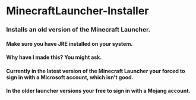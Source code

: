 # MinecraftLauncher-Installer
### Installs an old version of the Minecraft Launcher.
#### Make sure you have JRE installed on your system.

#### Why have I made this? You might ask.
#### Currently in the latest version of the Minecraft Launcher your forced to sign in with a Microsoft account, which isn't good.
#### In the older launcher versions your free to sign in with a Mojang account.
